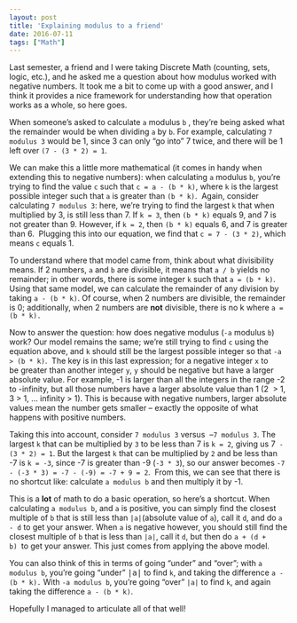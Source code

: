 ```yaml
---
layout: post
title: 'Explaining modulus to a friend'
date: 2016-07-11
tags: ["Math"]
---
```


Last semester, a friend and I were taking Discrete Math (counting, sets, logic, etc.), and he asked me a question about how modulus worked with negative numbers. It took me a bit to come up with a good answer, and I think it provides a nice framework for understanding how that operation works as a whole, so here goes.

When someone’s asked to calculate `a` modulus `b` , they’re being asked what the remainder would be when dividing `a` by `b`. For example, calculating `7 modulus 3` would be 1, since 3 can only “go into” 7 twice, and there will be 1 left over `(7 - (3 * 2) = 1`.

We can make this a little more mathematical (it comes in handy when extending this to negative numbers): when calculating `a` modulus `b`, you’re trying to find the value `c` such that `c = a - (b * k)`, where `k` is the largest possible integer such that `a` is greater than `(b * k)`.  Again, consider calculating `7 modulus 3`: here, we’re trying to find the largest `k` that when multiplied by 3, is still less than 7. If `k = 3`, then `(b * k)` equals 9, and 7 is not greater than 9. However, if `k = 2`, then `(b * k)` equals 6, and 7 is greater than 6.  Plugging this into our equation, we find that `c = 7 - (3 * 2)`, which means `c` equals 1.

To understand where that model came from, think about what divisibility means. If 2 numbers, `a` and `b` are divisible, it means that `a / b` yields no remainder; in other words, there is some integer `k` such that `a = (b * k)`. Using that same model, we can calculate the remainder of any division by taking `a - (b * k)`. Of course, when 2 numbers are divisible, the remainder is 0; additionally, when 2 numbers are **not** divisible, there is no k where `a = (b * k). `

Now to answer the question: how does negative modulus (`-a` modulus `b`) work? Our model remains the same; we’re still trying to find `c` using the equation above, and `k` should still be the largest possible integer so that `-a > (b * k)`.  The key is in this last expression; for a negative integer `x` to be greater than another integer `y`, `y` should be negative but have a larger absolute value. For example, -1 is larger than all the integers in the range -2 to -infinity, but all those numbers have a larger absolute value than 1 (2  > 1, 3 > 1, … infinity > 1). This is because with negative numbers, larger absolute values mean the number gets smaller – exactly the opposite of what happens with positive numbers.

Taking this into account, consider `7 modulus 3` versus  –`7 modulus 3`. The largest `k` that can be multiplied by `3` to be less than 7 is `k = 2`, giving us 7` - (3 * 2) = 1`. But the largest `k` that can be multiplied by `2` and be less than -7 is `k = -3`, since -7 is greater than -9 (`-3 * 3`), so our answer becomes `-7 - (-3 * 3) = -7 - (-9) = -7 + 9 = 2`.  From this, we can see that there is no shortcut like: calculate `a modulus b` and then multiply it by -1.

This is a **lot** of math to do a basic operation, so here’s a shortcut. When calculating `a modulus b`, and `a` is positive, you can simply find the closest multiple of `b` that is still less than `|a|`(absolute value of `a`), call it `d`, and do `a - d` to get your answer. When `a` is negative however, you should still find the closest multiple of `b` that is less than `|a|`, call it `d`, but then do `a + (d + b) `to get your answer. This just comes from applying the above model.

You can also think of this in terms of going “under” and “over”; with `a modulus b`, you’re going “under” <span style="font-family: monospace;">|a|</span> to find `k`, and taking the difference `a - (b * k).` With `-a modulus b`, you’re going “over” `|a|` to find `k`, and again taking the difference `a - (b * k)`.

Hopefully I managed to articulate all of that well!

